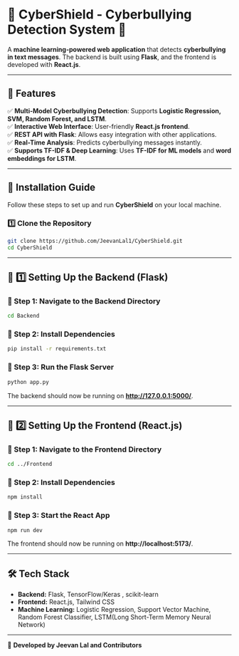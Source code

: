 # 🚨 CyberShield - Cyberbullying Detection System 🚨  

A **machine learning-powered web application** that detects **cyberbullying in text messages**. The backend is built using **Flask**, and the frontend is developed with **React.js**.

---

## 📌 Features
✅ **Multi-Model Cyberbullying Detection**: Supports **Logistic Regression, SVM, Random Forest, and LSTM**.  
✅ **Interactive Web Interface**: User-friendly **React.js frontend**.  
✅ **REST API with Flask**: Allows easy integration with other applications.  
✅ **Real-Time Analysis**: Predicts cyberbullying messages instantly.  
✅ **Supports TF-IDF & Deep Learning**: Uses **TF-IDF for ML models** and **word embeddings for LSTM**.  
 

---

## 🚀 Installation Guide  

Follow these steps to set up and run **CyberShield** on your local machine.  

### 1️⃣ Clone the Repository  
```bash
git clone https://github.com/JeevanLal1/CyberShield.git
cd CyberShield
```

---

## 🚀 1️⃣ Setting Up the Backend (Flask)  

### 🔹 Step 1: Navigate to the Backend Directory  
```bash
cd Backend
```

### 🔹 Step 2: Install Dependencies
```bash
pip install -r requirements.txt
```

### 🔹 Step 3: Run the Flask Server
```bash
python app.py
```

The backend should now be running on **http://127.0.0.1:5000/**.

---

## 🚀 2️⃣ Setting Up the Frontend (React.js)  

### 🔹 Step 1: Navigate to the Frontend Directory  
```bash
cd ../Frontend
```

### 🔹 Step 2: Install Dependencies
```bash
npm install
```

### 🔹 Step 3: Start the React App
```bash
npm run dev
```

The frontend should now be running on **http://localhost:5173/**.

---

## 🛠️ Tech Stack  
- **Backend:** Flask, TensorFlow/Keras , scikit-learn
- **Frontend:** React.js, Tailwind CSS
- **Machine Learning:** Logistic Regression, Support Vector Machine, Random Forest Classifier, LSTM(Long Short-Term Memory Neural Network)

---

🚀 **Developed by Jeevan Lal and Contributors**

